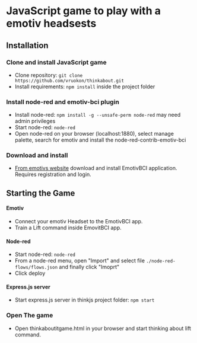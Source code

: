 # JavaScript game to play with a emotiv headsests

## Installation

### Clone and install JavaScript game
- Clone repository: ```git clone https://github.com/vruokon/thinkabout.git```
- Install requirements: ```npm install``` inside the project folder

### Install node-red and emotiv-bci plugin
- Install node-red: ```npm install -g --unsafe-perm node-red``` may need admin privileges
- Start node-red: ```node-red```
- Open node-red on your browser (localhost:1880), select manage palette, search for emotiv and install the node-red-contrib-emotiv-bci

### Download and install
- [From emotivs website](https://www.emotiv.com/product/emotiv-bci/) download and install EmotivBCI application. Requires registration and login.

## Starting the Game

#### Emotiv
- Connect your emotiv Headset to the EmotivBCI app.
- Train a Lift command inside EmovitBCI app.

#### Node-red
- Start node-red: ```node-red```
- From a node-red menu, open "Import" and select file ```./node-red-flows/flows.json``` and finally click "Imoprt"
- Click deploy

#### Express.js server
- Start express.js server in thinkjs project folder: ```npm start```

### Open The game
- Open thinkaboutitgame.html in your browser and start thinking about lift command.

